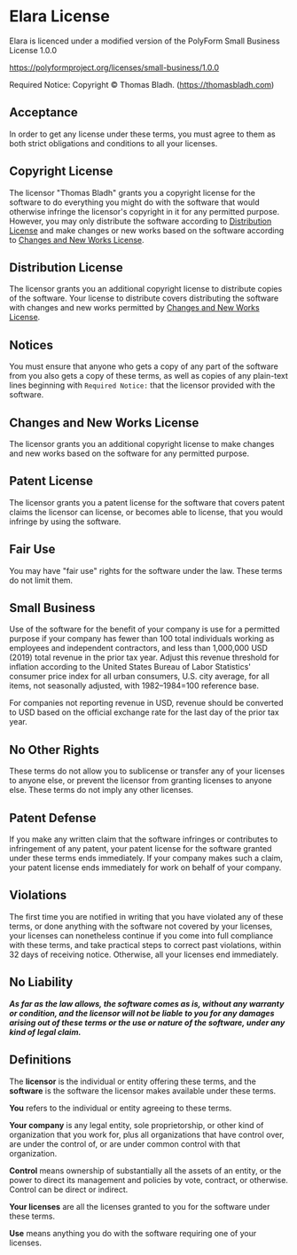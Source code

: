 # Elara License

Elara is licenced under a modified version of the PolyForm Small Business License 1.0.0

<https://polyformproject.org/licenses/small-business/1.0.0>

Required Notice: Copyright © Thomas Bladh. (https://thomasbladh.com)

## Acceptance

In order to get any license under these terms, you must agree to them as both strict obligations and conditions to all your licenses.

## Copyright License

The licensor "Thomas Bladh" grants you a copyright license for the software to do everything you might do with the software that would otherwise infringe the licensor's copyright in it for any permitted purpose.  However, you may only distribute the software according to  [Distribution License](#distribution-license) and make changes or new works based on the software according to [Changes and New Works License](#changes-and-new-works-license).

## Distribution License

The licensor grants you an additional copyright license to distribute copies of the software.  Your license to distribute covers distributing the software with changes and new works permitted by [Changes and New Works License](#changes-and-new-works-license). 

## Notices

You must ensure that anyone who gets a copy of any part of the software from you also gets a copy of these terms, as well as copies of any plain-text lines beginning with `Required Notice:` that the licensor provided with the software.

## Changes and New Works License

The licensor grants you an additional copyright license to make changes and new works based on the software for any permitted purpose.

## Patent License

The licensor grants you a patent license for the software that covers patent claims the licensor can license, or becomes able to license, that you would infringe by using the software.

## Fair Use

You may have "fair use" rights for the software under the law. These terms do not limit them.

## Small Business

Use of the software for the benefit of your company is use for a permitted purpose if your company has fewer than 100 total individuals working as employees and independent contractors, and less than 1,000,000 USD (2019) total revenue in the prior tax year.  Adjust this revenue threshold for inflation according to the United States Bureau of Labor Statistics' consumer price index for all urban consumers, U.S. city average, for all items, not seasonally adjusted, with 1982–1984=100 reference base. 

For companies not reporting revenue in USD, revenue should be converted to USD based on the official exchange rate for the last day of the prior tax year.

## No Other Rights

These terms do not allow you to sublicense or transfer any of your licenses to anyone else, or prevent the licensor from granting licenses to anyone else.  These terms do not imply any other licenses.

## Patent Defense

If you make any written claim that the software infringes or contributes to infringement of any patent, your patent license for the software granted under these terms ends immediately. If your company makes such a claim, your patent license ends immediately for work on behalf of your company.

## Violations

The first time you are notified in writing that you have violated any of these terms, or done anything with the software not covered by your licenses, your licenses can nonetheless continue if you come into full compliance with these terms, and take practical steps to correct past violations, within 32 days of receiving notice.  Otherwise, all your licenses end immediately.

## No Liability

***As far as the law allows, the software comes as is, without any warranty or condition, and the licensor will not be liable to you for any damages arising out of these terms or the use or nature of the software, under any kind of legal claim.***

## Definitions

The **licensor** is the individual or entity offering these terms, and the **software** is the software the licensor makes available under these terms.

**You** refers to the individual or entity agreeing to these
terms.

**Your company** is any legal entity, sole proprietorship, or other kind of organization that you work for, plus all organizations that have control over, are under the control of, or are under common control with that organization. 

**Control** means ownership of substantially all the assets of an entity, or the power to direct its management and policies by vote, contract, or otherwise.  Control can be direct or indirect.

**Your licenses** are all the licenses granted to you for the software under these terms.

**Use** means anything you do with the software requiring one of your licenses.


